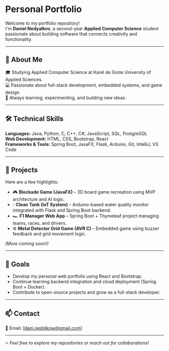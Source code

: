 # Personal Portfolio

Welcome to my portfolio repository!  
I'm **Daniel Nedyalkov**, a second-year **Applied Computer Science** student passionate about building software that connects creativity and functionality.

---

## 🧩 About Me
🎓 Studying Applied Computer Science at Karel de Grote University of Applied Sciences.  
💻 Passionate about full-stack development, embedded systems, and game design.  
🚀 Always learning, experimenting, and building new ideas.

---

## 🛠️ Technical Skills
**Languages:** Java, Python, C, C++, C#, JavaScript, SQL, PostgreSQL  
**Web Development:** HTML, CSS, Bootstrap, React  
**Frameworks & Tools:** Spring Boot, JavaFX, Flask, Arduino, Git, IntelliJ, VS Code  

---

## 📁 Projects
Here are a few highlights:
- 🎮 **Blockade Game (JavaFX)** – 3D board game recreation using MVP architecture and AI logic.  
- 💧 **Clean Tank (IoT System)** – Arduino-based water quality monitor integrated with Flask and Spring Boot backend.  
- 🏎️ **F1 Manager Web App** – Spring Boot + Thymeleaf project managing teams, races, and drivers.  
- ⚙️ **Metal Detector Grid Game (AVR C)** – Embedded game using buzzer feedback and grid movement logic.

*(More coming soon!)*

---

## 🎯 Goals
- Develop my personal web portfolio using React and Bootstrap.  
- Continue learning backend integration and cloud deployment (Spring Boot + Docker).  
- Contribute to open-source projects and grow as a full-stack developer.

---

## 📫 Contact
📧 Email: [dani.nedqlkow@gmail.com]  

---

⭐ *Feel free to explore my repositories or reach out for collaborations!*
